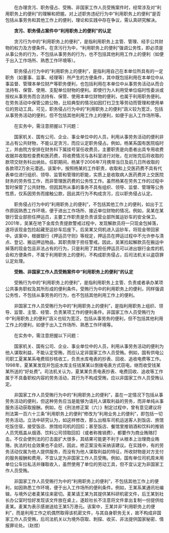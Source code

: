 　　在办理贪污、职务侵占、受贿、非国家工作人员受贿案件时，经常涉及对“利用职务上的便利”的理解和把握。对上述职务违纪行为中“利用职务上的便利”是否包括从事劳务和其他工作上的便利，理论和实践中存在争议，需认真研究解决。

　　**贪污、职务侵占案件中“利用职务上的便利”的认定**

　　贪污行为中的“利用职务上的便利”，是指利用职务上主管、管理、经手公共财物的权力及方便条件。在贪污行为中，“利用职务上的便利”强调公务性，即必须是从事公务的行为，不包括从事劳务的行为，也不包括其他利用工作上的便利（如便于出入工作场所、熟悉工作环境等）。

　　职务侵占行为中的“利用职务上的便利”，是指利用自己在本单位所具有的一定职务（如董事、监事、经理等）所产生的方便条件，其中既包括利用在本单位中从事监督、管理本单位财产等职务便利，也包括利用在本单位中从事劳务活动从而合法持有、保管、使用、支配单位财物的便利。即使行为人利用受单位临时性委派或授权从事劳务而合法持有、保管、使用本单位财物的便利，也属于利用职务便利。在劳务活动中保管公款公物，比较典型的情况如因打扫卫生等劳动而管理和使用单位的劳动工具。可见，职务侵占行为中的“利用职务上的便利”涵义较为宽泛，包括从事劳务活动的便利，但不包括其他利用工作上的便利，如便于出入工作场所等。

　　在实务中，需注意把握以下问题：

　　国家机关、国有公司、企业、事业单位中的人员，利用从事劳务活动的便利非法占有公共财物，不能认定贪污，而应认定职务侵占。例如，杨某系国有医院临时工，并由院方安排在财务科下属挂号室任收费员，主要职责是向患者出具专用收费收据并收取检查费和医药费，将收费情况与各科室进行对账，在对账完后将收取的款项交财务科出纳处。任职期间，杨某于2006年7月携带当日及前几日所收取的各款项2万余元潜逃。该案中，按照杨某的工作职责，收取和上交医药费不具有代表单位进行组织、领导、监管和管理的职能，实质上是收取病人医药费并上交医院财务的劳务性工作，而非管理医药费的公务性工作。虽然杨某在劳务工作的过程中暂时保管了公共财物，但因其所从事的事务不具有组织、领导、监督、管理等公务性质，仅系因劳务而接触公款，因此其行为不构成贪污，应以职务侵占认定。

　　职务侵占行为中的“利用职务上的便利”，不包括其他工作上的便利，如出于工作原因熟悉工作环境，便于进出工作场所、接近单位财物的情况。例如，吴某在某银行营业部担任押运员，主要工作职责是负责该营业部所属运钞车的安全保卫。2001年，吴某在地下金库负责提款警戒过程中，发现解款员将一只现金包掉落，遂将该现金包捡起藏至运钞车后座下。后吴某又伺机进入运钞车，将现金带回家中。该案中，根据银行《押运员守则》等规定，押运员在押运过程中不允许参与清点、登记、搬运押运物品，其职责限于担任警戒。因此，吴某捡起解款员在搬运中掉落的现金包且非法占有的行为，只是利用了其担任押运员可以进出银行金库的机会和方便条件，不属于利用职务上的便利，不构成职务侵占，后司法机关以盗窃罪认定处理。

　　**受贿、非国家工作人员受贿案件中“利用职务上的便利”的认定**

　　受贿行为中的“利用职务上的便利”，是指利用职务上主管、负责或者承办某项公共事务职权及其所形成的便利条件。受贿行为中的利用职务上的便利，同样强调公务性，不包括从事劳务的行为，也不包括其他利用工作上的便利。

　　非国家工作人员受贿行为中的“利用职务上的便利”，是指利用职务上组织、领导、监管、主管、经管、负责某项工作的便利条件。非国家工作人员受贿行为中“利用职务上的便利”涵义也较为宽泛，包括从事劳务的便利，但不包括其他利用工作上的便利，如便于出入工作场所、熟悉工作环境等。

　　在实务中，需注意把握以下问题：

　　国家机关、国有公司、企业、事业单位中的人员，利用从事劳务活动的便利为他人谋取利益，不能认定受贿，而应认定非国家工作人员受贿。例如，国有供电公司职工夏某某系电费班抄核收工，负责水库电表的抄表、回收、追收电费等工作。1998年，夏某某发现并包庇水库主任钱某某以倒拨电表方式窃电，继而收受钱某某所送的“好处费”。司法机关认为，夏某某负责电表抄表、电费回收、追收等工作属于不具备职权内容的劳务活动，其行为不构成受贿，应以非国家工作人员受贿认定。

　　非国家工作人员受贿行为中的“利用职务上的便利”，虽在一定情况下包括从事劳务活动的便利，但这种劳务应当是能够为请托人谋取利益的劳务，而非单纯从事服务活动获取报酬。例如，在《刑法修正案（六）》制定过程中，曾有意见建议将刑法第一百六十三条“利用职务上的便利”修改为“利用业务上的便利”，即包括一切劳务活动。立法中研究认为，如这样修改，那么出租车司机运送客人到饭店、旅馆吃饭住宿，接受饭店、旅馆给司机的回扣；甚至饭店、餐馆里推销酒和饮料的推销人员凭瓶盖从烟酒、饮料公司领取回扣（或者称推销费），都要作为商业贿赂打击。不仅会使刑法的打击面扩大很多，其结果可能更不利于从根本上治理商业贿赂，执法的社会效果也不会好。因此，修正案没有采纳该建议。在实践中，有的劳务活动仅属为他人提供服务，而没有为他人谋取利益的特征，所收财物是对方支付的服务报酬和费用，不宜认定为非国家工作人员受贿。例如，国有单位司机周末用单位公车拉私活并赚取收入，虽然使用了单位的劳动工具，但不宜认定为非国家工作人员受贿。

　　非国家工作人员受贿行为中的“利用职务上的便利”，不包括其他工作上的便利，如因熟悉工作环境，便于出入工作场所的便利条件。例如，王某系某通讯社编辑，与境外记者麦某往来密切。麦某请王某为其提供某科研机密文件，后王某到社长办公室时恰好发现该文件放在桌上，遂趁社长不注意将文件拿出复制一份提供给麦某。麦某为表示感谢送给王某5万港元。该案中，王某并非“利用职务上的便利”，而是利用工作之机偶然取得该机密文件，与其自身职务无关，故不构成非国家工作人员受贿，后司法机关以为境外窃取、刺探、收买、非法提供国家秘密、情报罪论处。（赵煜）